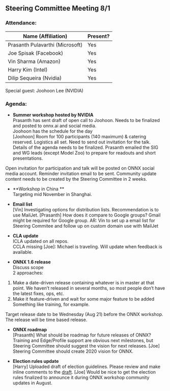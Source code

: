 ## Steering Committee Meeting 8/1

### Attendance:

| Name (Affiliation) | Present? |
| ------------------------------- | --- |
| Prasanth Pulavarthi (Microsoft) | Yes |
| Joe Spisak (Facebook)           | Yes |
| Vin Sharma (Amazon)             | Yes | 
| Harry Kim (Intel)               | Yes |
| Dilip Sequeira (Nvidia)         | Yes |

Special guest: Joohoon Lee (NVIDIA)

### Agenda:
* **Summer workshop hosted by NVIDIA**  
Prasanth has sent draft of open call to Joohoon. Needs to be finalized and posted to onnx.ai and social media.  
Joohoon has the schedule for the day  
[Joohoon] Room for 100 participants (140 maximum) & catering reserved. Logistics all set. Need to send out invitation for the talk. Details of the agenda needs to be finalized. Prasanth emailed the SIG and WG leads (except Model Zoo) to prepare for readouts and short presentations. 

Open invitation for participation and talk will be posted on ONNX social media account. Reminder invitation email to be sent.
Community update content needs to be created by the Steering Committee in 2 weeks. 

* **Workshop in China **  
Targeting mid November in Shanghai. 

* **Email list**  
[Vin] Investigating options for distribution lists. Recommendation is to use MailJet.
[Prasanth] How does it compare to Google groups? Gmail might be required for Google group. 
AR: Vin to set up a email list for Steering Commitee and follow up on custom domain use with MailJet

* **CLA update**  
ICLA updated on all repos.  
CCLA missing [Joe]: Michael is traveling. Will update when feedback is available.

* **ONNX 1.6 release**  
Discuss scope  
2 approaches:
1)	Make a date-driven release containing whatever is in master at that point.
We haven’t released in several months, so most people don’t have the latest fixes, ops, etc.
2)	Make it feature-driven and wait for some major feature to be added
Something like training, for example.

Target release date to be Wednesday (Aug 21) before the ONNX workshop. The release will be time based release. 

* **ONNX roadmap**  
[Prasanth] What should be roadmap for future releases of ONNX? Training and Edge/Profile support are obvious next milestones, but Steering Committee should suggest the vision for next releases. 
[Joe] Steering Committee should create 2020 vision for ONNX. 

* **Election rules update**  
[Harry] Uploaded draft of election guidelines. Please review and make inline comments to the [draft](https://github.com/onnx/steering-committee/blob/master/election-guidelines-draft.md). 
[Joe] Would be nice to get the election rules finalized to announce it during ONNX workshop community updates in August. 

